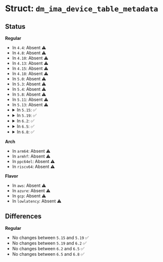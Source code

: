 # Struct: <code>dm_ima_device_table_metadata</code>

## Status
<b>Regular</b>
<ul>
<li>
In <code>4.4</code>: Absent ⚠️
</li>
<li>
In <code>4.8</code>: Absent ⚠️
</li>
<li>
In <code>4.10</code>: Absent ⚠️
</li>
<li>
In <code>4.13</code>: Absent ⚠️
</li>
<li>
In <code>4.15</code>: Absent ⚠️
</li>
<li>
In <code>4.18</code>: Absent ⚠️
</li>
<li>
In <code>5.0</code>: Absent ⚠️
</li>
<li>
In <code>5.3</code>: Absent ⚠️
</li>
<li>
In <code>5.4</code>: Absent ⚠️
</li>
<li>
In <code>5.8</code>: Absent ⚠️
</li>
<li>
In <code>5.11</code>: Absent ⚠️
</li>
<li>
In <code>5.13</code>: Absent ⚠️
</li>
<li>
<details>
<summary>In <code>5.15</code>: ✅</summary>

```c
struct dm_ima_device_table_metadata {
    char *device_metadata;
    unsigned int device_metadata_len;
    unsigned int num_targets;
    char *hash;
    unsigned int hash_len;
};
```
</details>
</li>
<li>
<details>
<summary>In <code>5.19</code>: ✅</summary>

```c
struct dm_ima_device_table_metadata {
    char *device_metadata;
    unsigned int device_metadata_len;
    unsigned int num_targets;
    char *hash;
    unsigned int hash_len;
};
```
</details>
</li>
<li>
<details>
<summary>In <code>6.2</code>: ✅</summary>

```c
struct dm_ima_device_table_metadata {
    char *device_metadata;
    unsigned int device_metadata_len;
    unsigned int num_targets;
    char *hash;
    unsigned int hash_len;
};
```
</details>
</li>
<li>
<details>
<summary>In <code>6.5</code>: ✅</summary>

```c
struct dm_ima_device_table_metadata {
    char *device_metadata;
    unsigned int device_metadata_len;
    unsigned int num_targets;
    char *hash;
    unsigned int hash_len;
};
```
</details>
</li>
<li>
<details>
<summary>In <code>6.8</code>: ✅</summary>

```c
struct dm_ima_device_table_metadata {
    char *device_metadata;
    unsigned int device_metadata_len;
    unsigned int num_targets;
    char *hash;
    unsigned int hash_len;
};
```
</details>
</li>
</ul>
<b>Arch</b>
<ul>
<li>
In <code>arm64</code>: Absent ⚠️
</li>
<li>
In <code>armhf</code>: Absent ⚠️
</li>
<li>
In <code>ppc64el</code>: Absent ⚠️
</li>
<li>
In <code>riscv64</code>: Absent ⚠️
</li>
</ul>
<b>Flavor</b>
<ul>
<li>
In <code>aws</code>: Absent ⚠️
</li>
<li>
In <code>azure</code>: Absent ⚠️
</li>
<li>
In <code>gcp</code>: Absent ⚠️
</li>
<li>
In <code>lowlatency</code>: Absent ⚠️
</li>
</ul>

## Differences
<b>Regular</b>
<ul>
<li>
No changes between <code>5.15</code> and <code>5.19</code> ✅
</li>
<li>
No changes between <code>5.19</code> and <code>6.2</code> ✅
</li>
<li>
No changes between <code>6.2</code> and <code>6.5</code> ✅
</li>
<li>
No changes between <code>6.5</code> and <code>6.8</code> ✅
</li>
</ul>
